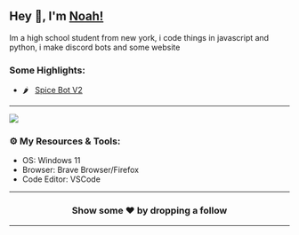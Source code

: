 ## Hey 👋, I'm [Noah!](https://spicedevelopment.com/)

Im a high school student from new york, i code things in javascript and python, i make discord bots and some website

### Some Highlights:

- 🌶️ &nbsp; [Spice Bot V2](https://github.com/spiceythedev/Spice-Bot)
---

<img src="https://github-readme-stats.vercel.app/api?username=spiceythedev&&show_icons=true&title_color=ffffff&icon_color=bb2acf&text_color=daf7dc&bg_color=151515">

### ⚙️ My Resources & Tools:

- OS: Windows 11
- Browser: Brave Browser/Firefox
- Code Editor: VSCode
---

<h3 align=center>Show some ❤️ by dropping a follow</h3>

---
